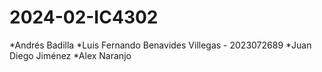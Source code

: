 # 2024-02-IC4302

*Andrés Badilla
*Luis Fernando Benavides Villegas - 2023072689
*Juan Diego Jiménez 
*Alex Naranjo
